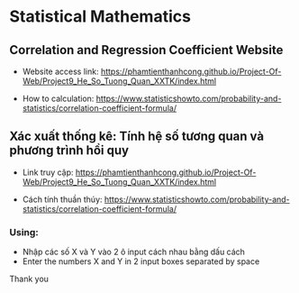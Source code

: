 # Statistical Mathematics
## Correlation and Regression Coefficient Website

- Website access link: https://phamtienthanhcong.github.io/Project-Of-Web/Project9_He_So_Tuong_Quan_XXTK/index.html

- How to calculation: https://www.statisticshowto.com/probability-and-statistics/correlation-coefficient-formula/

## Xác xuất thống kê: Tính hệ số tương quan và phương trình hồi quy

- Link truy cập: https://phamtienthanhcong.github.io/Project-Of-Web/Project9_He_So_Tuong_Quan_XXTK/index.html

- Cách tính thuần thúy: https://www.statisticshowto.com/probability-and-statistics/correlation-coefficient-formula/

### Using:
- Nhập các số X và Y vào 2 ô input cách nhau bằng dấu cách
- Enter the numbers X and Y in 2 input boxes separated by space

Thank you
